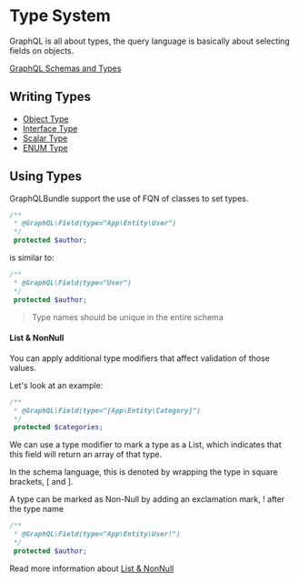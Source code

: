 # Type System

GraphQL is all about types, the query language is
basically about selecting fields on objects.

[GraphQL Schemas and Types](http://graphql.org/learn/schema/#type-system)

## Writing Types

- [Object Type](object-type.md)
- [Interface Type](interface-type.md)
- [Scalar Type](scalar-type.md)
- [ENUM Type](enum-type.md)

## Using Types

GraphQLBundle support the use of FQN of classes to set types.

````php
/**
 * @GraphQL\Field(type="App\Entity\User")
 */
 protected $author;
````
is similar to:
````php
/**
 * @GraphQL\Field(type="User")
 */
 protected $author;
````
> Type names should be unique in the entire schema

#### List & NonNull

You can apply additional type modifiers that affect validation of those values. 

Let's look at an example:

````php
/**
 * @GraphQL\Field(type="[App\Entity\Category]")
 */
 protected $categories;
````
We can use a type modifier to mark a type as a List, 
which indicates that this field will return an array of that type. 

In the schema language, this is denoted by wrapping the type in square brackets, [ and ].

A type can be marked as Non-Null by adding an exclamation mark, ! after the type name

 ````php
 /**
  * @GraphQL\Field(type="App\Entity\User!")
  */
  protected $author;
 ````
 
 Read more information about [List & NonNull](http://graphql.org/learn/schema/#lists-and-non-null)